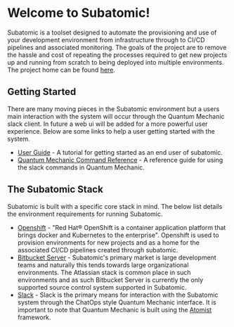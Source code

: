 # **Welcome to Subatomic!**

Subatomic is a toolset designed to automate the provisioning and use of your development environment from infrastructure through to CI/CD pipelines and associated monitoring. The goals of the project are to remove the hassle and cost of repeating the processes required to get new projects up and running from scratch to being deployed into multiple environments. The project home can be found [here](https://github.com/absa-subatomic).

## **Getting Started**
There are many moving pieces in the Subatomic environment but a users main interaction with the system will occur through the Quantum Mechanic slack client. In future a web ui will be added for a more powerful user experience. Below are some links to help a user getting started with the system.

* [User Guide](user-guide/overview.md) - A tutorial for getting started as an end user of subatomic.
* [Quantum Mechanic Command Reference](quantum-mechanic/command-reference.md) - A reference guide for using the slack commands in Quantum Mechanic.

## **The Subatomic Stack**
Subatomic is built with a specific core stack in mind. The below list details the environment requirements for running Subatomic.

* [Openshift](https://www.openshift.com/) - "Red Hat® OpenShift is a container application platform that brings docker and Kubernetes to the enterprise". Openshift is used to provision environments for new projects and as a home for the associated CI/CD pipelines created through subatomic.
* [Bitbucket Server](https://www.atlassian.com/software/bitbucket/server) - Subatomic's primary market is large development teams and naturally this tends towards large organizational environments. The Atlassian stack is common place in such environments and as such Bitbucket Server is currently the only supported source control system supported in Subatomic.
* [Slack](https://slack.com/) - Slack is the primary means for interaction with the Subatomic system through the ChatOps style Quantum Mechanic interface. It is important to note that Quantum Mechanic is built using the [Atomist](https://atomist.com/) framework.

